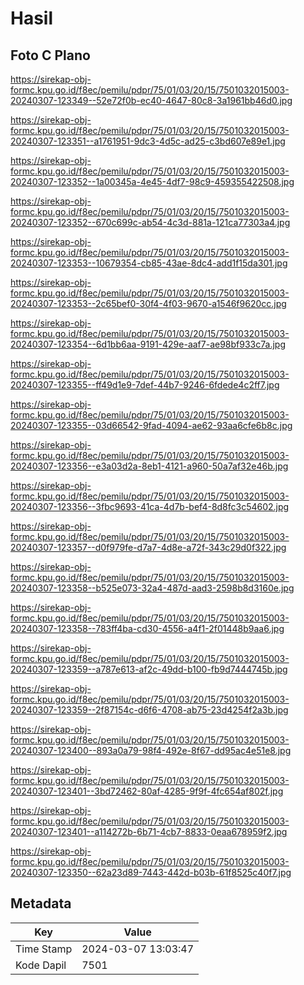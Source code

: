 # Hasil

## Foto C Plano

https://sirekap-obj-formc.kpu.go.id/f8ec/pemilu/pdpr/75/01/03/20/15/7501032015003-20240307-123349--52e72f0b-ec40-4647-80c8-3a1961bb46d0.jpg

https://sirekap-obj-formc.kpu.go.id/f8ec/pemilu/pdpr/75/01/03/20/15/7501032015003-20240307-123351--a1761951-9dc3-4d5c-ad25-c3bd607e89e1.jpg

https://sirekap-obj-formc.kpu.go.id/f8ec/pemilu/pdpr/75/01/03/20/15/7501032015003-20240307-123352--1a00345a-4e45-4df7-98c9-459355422508.jpg

https://sirekap-obj-formc.kpu.go.id/f8ec/pemilu/pdpr/75/01/03/20/15/7501032015003-20240307-123352--670c699c-ab54-4c3d-881a-121ca77303a4.jpg

https://sirekap-obj-formc.kpu.go.id/f8ec/pemilu/pdpr/75/01/03/20/15/7501032015003-20240307-123353--10679354-cb85-43ae-8dc4-add1f15da301.jpg

https://sirekap-obj-formc.kpu.go.id/f8ec/pemilu/pdpr/75/01/03/20/15/7501032015003-20240307-123353--2c65bef0-30f4-4f03-9670-a1546f9620cc.jpg

https://sirekap-obj-formc.kpu.go.id/f8ec/pemilu/pdpr/75/01/03/20/15/7501032015003-20240307-123354--6d1bb6aa-9191-429e-aaf7-ae98bf933c7a.jpg

https://sirekap-obj-formc.kpu.go.id/f8ec/pemilu/pdpr/75/01/03/20/15/7501032015003-20240307-123355--ff49d1e9-7def-44b7-9246-6fdede4c2ff7.jpg

https://sirekap-obj-formc.kpu.go.id/f8ec/pemilu/pdpr/75/01/03/20/15/7501032015003-20240307-123355--03d66542-9fad-4094-ae62-93aa6cfe6b8c.jpg

https://sirekap-obj-formc.kpu.go.id/f8ec/pemilu/pdpr/75/01/03/20/15/7501032015003-20240307-123356--e3a03d2a-8eb1-4121-a960-50a7af32e46b.jpg

https://sirekap-obj-formc.kpu.go.id/f8ec/pemilu/pdpr/75/01/03/20/15/7501032015003-20240307-123356--3fbc9693-41ca-4d7b-bef4-8d8fc3c54602.jpg

https://sirekap-obj-formc.kpu.go.id/f8ec/pemilu/pdpr/75/01/03/20/15/7501032015003-20240307-123357--d0f979fe-d7a7-4d8e-a72f-343c29d0f322.jpg

https://sirekap-obj-formc.kpu.go.id/f8ec/pemilu/pdpr/75/01/03/20/15/7501032015003-20240307-123358--b525e073-32a4-487d-aad3-2598b8d3160e.jpg

https://sirekap-obj-formc.kpu.go.id/f8ec/pemilu/pdpr/75/01/03/20/15/7501032015003-20240307-123358--783ff4ba-cd30-4556-a4f1-2f01448b9aa6.jpg

https://sirekap-obj-formc.kpu.go.id/f8ec/pemilu/pdpr/75/01/03/20/15/7501032015003-20240307-123359--a787e613-af2c-49dd-b100-fb9d7444745b.jpg

https://sirekap-obj-formc.kpu.go.id/f8ec/pemilu/pdpr/75/01/03/20/15/7501032015003-20240307-123359--2f87154c-d6f6-4708-ab75-23d4254f2a3b.jpg

https://sirekap-obj-formc.kpu.go.id/f8ec/pemilu/pdpr/75/01/03/20/15/7501032015003-20240307-123400--893a0a79-98f4-492e-8f67-dd95ac4e51e8.jpg

https://sirekap-obj-formc.kpu.go.id/f8ec/pemilu/pdpr/75/01/03/20/15/7501032015003-20240307-123401--3bd72462-80af-4285-9f9f-4fc654af802f.jpg

https://sirekap-obj-formc.kpu.go.id/f8ec/pemilu/pdpr/75/01/03/20/15/7501032015003-20240307-123401--a114272b-6b71-4cb7-8833-0eaa678959f2.jpg

https://sirekap-obj-formc.kpu.go.id/f8ec/pemilu/pdpr/75/01/03/20/15/7501032015003-20240307-123350--62a23d89-7443-442d-b03b-61f8525c40f7.jpg


## Metadata

| Key        | Value               |
| ---------- | ------------------- |
| Time Stamp | 2024-03-07 13:03:47 |
| Kode Dapil | 7501                |



